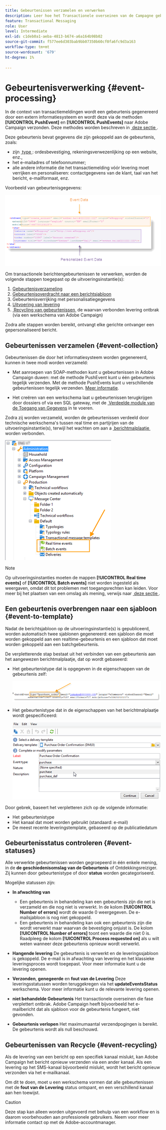 ```yaml
---
title: Gebeurtenissen verzamelen en verwerken
description: Leer hoe het Transactionele overseinen van de Campagne gebeurtenissen verzamelt en verwerkt
feature: Transactional Messaging
role: User
level: Intermediate
exl-id: c1deb0a1-aeba-4813-b674-a6a164b98b02
source-git-commit: f577ee6d303bab9bb07350b60cf0fa6fc9d3a163
workflow-type: tm+mt
source-wordcount: '679'
ht-degree: 1%

---
```


# Gebeurtenisverwerking {#event-processing}

In de context van transactiemeldingen wordt een gebeurtenis gegenereerd door een extern informatiesysteem en wordt deze via de methoden **[!UICONTROL PushEvent]** en **[!UICONTROL PushEvents]** naar Adobe Campaign verzonden. Deze methodes worden beschreven in [&#x200B; deze sectie &#x200B;](event-description.md).

Deze gebeurtenis bevat gegevens die zijn gekoppeld aan de gebeurtenis, zoals:

* zijn [&#x200B; type &#x200B;](transactional.md#create-event-types): ordesbevestiging, rekeningsverwezenlijking op een website, enz.,
* het e-mailadres of telefoonnummer;
* alle andere informatie die het transactiemelding vóór levering moet verrijken en personaliseren: contactgegevens van de klant, taal van het bericht, e-mailformaat, enz.

Voorbeeld van gebeurtenisgegevens:

![](assets/mc-event-request.png)

Om transactionele berichtengebeurtenissen te verwerken, worden de volgende stappen toegepast op de uitvoeringsinstantie(s):

1. [Gebeurtenisverzameling](#event-collection)
1. [Gebeurtenisoverdracht naar een berichtsjabloon](#routing-towards-a-template)
1. Gebeurtenisverrijking met personalisatiegegevens
1. [Uitvoering van levering](delivery-execution.md)
1. [&#x200B; Recycling van gebeurtenissen &#x200B;](#event-recycling) de waarvan verbonden levering ontbrak (via een werkschema van Adobe Campaign)

Zodra alle stappen worden bereikt, ontvangt elke gerichte ontvanger een gepersonaliseerd bericht.

## Gebeurtenissen verzamelen {#event-collection}

Gebeurtenissen die door het informatiesysteem worden gegenereerd, kunnen in twee modi worden verzameld:

* Met aanroepen van SOAP-methoden kunt u gebeurtenissen in Adobe Campaign duwen: met de methode PushEvent kunt u één gebeurtenis tegelijk verzenden. Met de methode PushEvents kunt u verschillende gebeurtenissen tegelijk verzenden. [Meer informatie](event-description.md).

* Het creëren van een werkschema laat u gebeurtenissen terugkrijgen door dossiers of via een SQL gateway, met de [&#x200B; Verdeelde module van de Toegang van Gegevens &#x200B;](../connect/fda.md) in te voeren.

Zodra zij worden verzameld, worden de gebeurtenissen verdeeld door technische werkschema&#39;s tussen real time en partijrijen van de uitvoeringsinstantie(s), terwijl het wachten om aan a [&#x200B; berichtmalplaatje &#x200B;](transactional-template.md) worden verbonden.

![](assets/mc-event-queues.png)

>[!NOTE]
>
>Op uitvoeringsinstanties moeten de mappen **[!UICONTROL Real time events]** of **[!UICONTROL Batch events]** niet worden ingesteld als weergaven, omdat dit tot problemen met toegangsrechten kan leiden. Voor meer bij het plaatsen van een omslag als mening, verwijs naar [&#x200B; deze sectie &#x200B;](../audiences/folders-and-views.md#turn-a-folder-to-a-view).

## Een gebeurtenis overbrengen naar een sjabloon {#event-to-template}

Nadat de berichtsjabloon op de uitvoeringsinstantie(s) is gepubliceerd, worden automatisch twee sjablonen gegenereerd: een sjabloon die moet worden gekoppeld aan een realtime-gebeurtenis en een sjabloon dat moet worden gekoppeld aan een batchgebeurtenis.

De verpletterende stap bestaat uit het verbinden van een gebeurtenis aan het aangewezen berichtmalplaatje, dat op wordt gebaseerd:

* Het gebeurtenistype dat is opgegeven in de eigenschappen van de gebeurtenis zelf:

  ![](assets/event-type-sample.png)

* Het gebeurtenistype dat in de eigenschappen van het berichtmalplaatje wordt gespecificeerd:

  ![](assets/event-type-select.png)

Door gebrek, baseert het verpletteren zich op de volgende informatie:

* Het gebeurtenistype
* Het kanaal dat moet worden gebruikt (standaard: e-mail)
* De meest recente leveringstemplate, gebaseerd op de publicatiedatum

## Gebeurtenisstatus controleren {#event-statuses}

Alle verwerkte gebeurtenissen worden gegroepeerd in één enkele mening, in de **de geschiedenisomslag van de Gebeurtenis** of Ontdekkingsreiziger. Zij kunnen door gebeurtenistype of door **status** worden gecategoriseerd.

Mogelijke statussen zijn:

* **In afwachting van**

   * Een gebeurtenis in behandeling kan een gebeurtenis zijn die net is verzameld en die nog niet is verwerkt. In de kolom **[!UICONTROL Number of errors]** wordt de waarde 0 weergegeven. De e-mailsjabloon is nog niet gekoppeld.
   * Een gebeurtenis in behandeling kan ook een gebeurtenis zijn die wordt verwerkt maar waarvan de bevestiging onjuist is. De kolom **[!UICONTROL Number of errors]** toont een waarde die niet 0 is. Raadpleeg de kolom **[!UICONTROL Process requested on]** als u wilt weten wanneer deze gebeurtenis opnieuw wordt verwerkt.

* **Hangende levering**
De gebeurtenis is verwerkt en de leveringssjabloon is gekoppeld. De e-mail is in afwachting van levering en het klassieke leveringsproces wordt toegepast. Voor meer informatie kunt u de levering openen.
* **Verzonden**, **genegeerde** en **fout van de Levering**
Deze leveringsstatussen worden teruggekregen via het **updateEventsStatus** werkschema. Voor meer informatie kunt u de relevante levering openen.
* **niet behandelde Gebeurtenis**
Het transactionele overseinen die fase verplettert ontbrak. Adobe Campaign heeft bijvoorbeeld het e-mailbericht dat als sjabloon voor de gebeurtenis fungeert, niet gevonden.
* **Gebeurtenis verlopen**
Het maximumaantal verzendpogingen is bereikt. De gebeurtenis wordt als null beschouwd.

## Gebeurtenissen van Recycle {#event-recycling}

Als de levering van een bericht op een specifiek kanaal mislukt, kan Adobe Campaign het bericht opnieuw verzenden via een ander kanaal. Als een levering op het SMS-kanaal bijvoorbeeld mislukt, wordt het bericht opnieuw verzonden via het e-mailkanaal.

Om dit te doen, moet u een werkschema vormen dat alle gebeurtenissen met de **fout van de Levering** status ontspant, en een verschillend kanaal aan hen toewijst.

>[!CAUTION]
>
>Deze stap kan alleen worden uitgevoerd met behulp van een workflow en is daarom voorbehouden aan professionele gebruikers. Neem voor meer informatie contact op met de Adobe-accountmanager.
